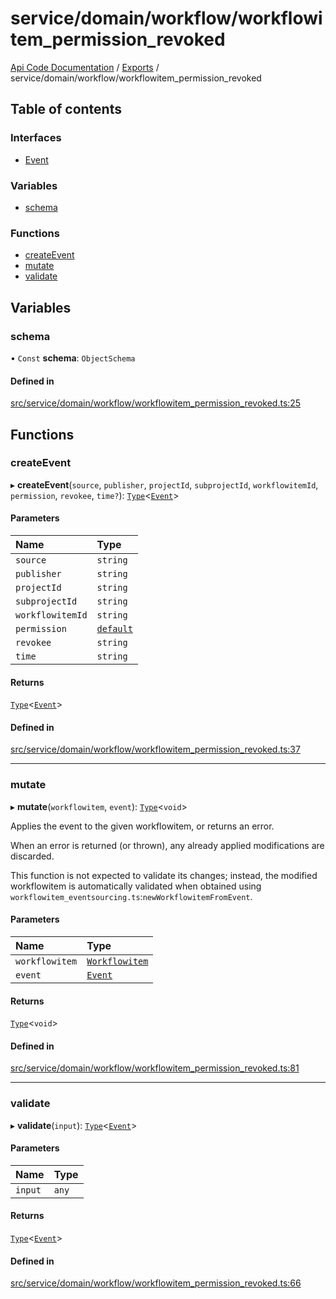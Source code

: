 # service/domain/workflow/workflowitem\_permission\_revoked
 
[Api Code Documentation](../README.md) / [Exports](../modules.md) / service/domain/workflow/workflowitem\_permission\_revoked

## Table of contents

### Interfaces

- [Event](../interfaces/service_domain_workflow_workflowitem_permission_revoked.Event.md)

### Variables

- [schema](service_domain_workflow_workflowitem_permission_revoked.md#schema)

### Functions

- [createEvent](service_domain_workflow_workflowitem_permission_revoked.md#createevent)
- [mutate](service_domain_workflow_workflowitem_permission_revoked.md#mutate)
- [validate](service_domain_workflow_workflowitem_permission_revoked.md#validate)

## Variables

### schema

• `Const` **schema**: `ObjectSchema`

#### Defined in

[src/service/domain/workflow/workflowitem_permission_revoked.ts:25](https://github.com/openkfw/TruBudget/blob/b9aaff0/api/src/service/domain/workflow/workflowitem_permission_revoked.ts#L25)

## Functions

### createEvent

▸ **createEvent**(`source`, `publisher`, `projectId`, `subprojectId`, `workflowitemId`, `permission`, `revokee`, `time?`): [`Type`](result.md#type)<[`Event`](../interfaces/service_domain_workflow_workflowitem_permission_revoked.Event.md)\>

#### Parameters

| Name | Type |
| :------ | :------ |
| `source` | `string` |
| `publisher` | `string` |
| `projectId` | `string` |
| `subprojectId` | `string` |
| `workflowitemId` | `string` |
| `permission` | [`default`](authz_intents.md#default) |
| `revokee` | `string` |
| `time` | `string` |

#### Returns

[`Type`](result.md#type)<[`Event`](../interfaces/service_domain_workflow_workflowitem_permission_revoked.Event.md)\>

#### Defined in

[src/service/domain/workflow/workflowitem_permission_revoked.ts:37](https://github.com/openkfw/TruBudget/blob/b9aaff0/api/src/service/domain/workflow/workflowitem_permission_revoked.ts#L37)

___

### mutate

▸ **mutate**(`workflowitem`, `event`): [`Type`](result.md#type)<`void`\>

Applies the event to the given workflowitem, or returns an error.

When an error is returned (or thrown), any already applied modifications are
discarded.

This function is not expected to validate its changes; instead, the modified
workflowitem is automatically validated when obtained using
`workflowitem_eventsourcing.ts`:`newWorkflowitemFromEvent`.

#### Parameters

| Name | Type |
| :------ | :------ |
| `workflowitem` | [`Workflowitem`](../interfaces/service_domain_workflow_workflowitem.Workflowitem.md) |
| `event` | [`Event`](../interfaces/service_domain_workflow_workflowitem_permission_revoked.Event.md) |

#### Returns

[`Type`](result.md#type)<`void`\>

#### Defined in

[src/service/domain/workflow/workflowitem_permission_revoked.ts:81](https://github.com/openkfw/TruBudget/blob/b9aaff0/api/src/service/domain/workflow/workflowitem_permission_revoked.ts#L81)

___

### validate

▸ **validate**(`input`): [`Type`](result.md#type)<[`Event`](../interfaces/service_domain_workflow_workflowitem_permission_revoked.Event.md)\>

#### Parameters

| Name | Type |
| :------ | :------ |
| `input` | `any` |

#### Returns

[`Type`](result.md#type)<[`Event`](../interfaces/service_domain_workflow_workflowitem_permission_revoked.Event.md)\>

#### Defined in

[src/service/domain/workflow/workflowitem_permission_revoked.ts:66](https://github.com/openkfw/TruBudget/blob/b9aaff0/api/src/service/domain/workflow/workflowitem_permission_revoked.ts#L66)
